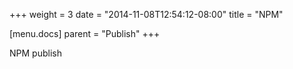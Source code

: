 +++
weight = 3
date = "2014-11-08T12:54:12-08:00"
title = "NPM"

[menu.docs]
parent = "Publish"
+++

NPM publish
